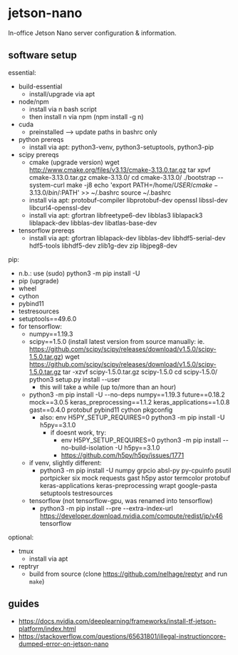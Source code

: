 # jetson-nano

In-office Jetson Nano server configuration &amp; information.

## software setup

essential:

- build-essential
  - install/upgrade via apt
- node/npm
  - install via n bash script
  - then install n via npm (npm install -g n)
- cuda
  - preinstalled —> update paths in bashrc only
- python prereqs
  - install via apt: python3-venv, python3-setuptools, python3-pip
- scipy prereqs
  - cmake (upgrade version)
    wget http://www.cmake.org/files/v3.13/cmake-3.13.0.tar.gz
    tar xpvf cmake-3.13.0.tar.gz cmake-3.13.0/
    cd cmake-3.13.0/
    ./bootstrap --system-curl
    make -j8
    echo 'export PATH=/home/$USER/cmake-3.13.0/bin/:$PATH' >> ~/.bashrc
    source ~/.bashrc
  - install via apt: protobuf-compiler libprotobuf-dev openssl libssl-dev libcurl4-openssl-dev
  - install via apt: gfortran libfreetype6-dev libblas3 liblapack3 liblapack-dev libblas-dev libatlas-base-dev
- tensorflow prereqs
  - install via apt: gfortran liblapack-dev libblas-dev libhdf5-serial-dev hdf5-tools libhdf5-dev zlib1g-dev zip libjpeg8-dev

pip:

- n.b.: use (sudo) python3 -m pip install -U
- pip (upgrade)
- wheel
- cython
- pybind11
- testresources
- setuptools==49.6.0
- for tensorflow:
  - numpy==1.19.3
  - scipy==1.5.0 (install latest version from source manually: ie. https://github.com/scipy/scipy/releases/download/v1.5.0/scipy-1.5.0.tar.gz)
    wget https://github.com/scipy/scipy/releases/download/v1.5.0/scipy-1.5.0.tar.gz
    tar -xzvf scipy-1.5.0.tar.gz scipy-1.5.0
    cd scipy-1.5.0/
    python3 setup.py install --user
    - this will take a while (up to/more than an hour)
  - python3 -m pip install -U --no-deps numpy==1.19.3 future==0.18.2 mock==3.0.5 keras_preprocessing==1.1.2 keras_applications==1.0.8 gast==0.4.0 protobuf pybind11 cython pkgconfig
    - also: env H5PY_SETUP_REQUIRES=0 python3 -m pip install -U h5py==3.1.0
      - if doesnt work, try:
        - env H5PY_SETUP_REQUIRES=0 python3 -m pip install --no-build-isolation -U h5py==3.1.0
        - https://github.com/h5py/h5py/issues/1771
  - if venv, slightly different:
    - python3 -m pip install -U numpy grpcio absl-py py-cpuinfo psutil portpicker six mock requests gast h5py astor termcolor protobuf keras-applications keras-preprocessing wrapt google-pasta setuptools testresources
  - tensorflow (not tensorflow-gpu, was renamed into tensorflow)
    - python3 -m pip install --pre --extra-index-url https://developer.download.nvidia.com/compute/redist/jp/v46 tensorflow

optional:

- tmux
  - install via apt
- reptryr
  - build from source (clone https://github.com/nelhage/reptyr and run `make`)

## guides

- https://docs.nvidia.com/deeplearning/frameworks/install-tf-jetson-platform/index.html
- https://stackoverflow.com/questions/65631801/illegal-instructioncore-dumped-error-on-jetson-nano
